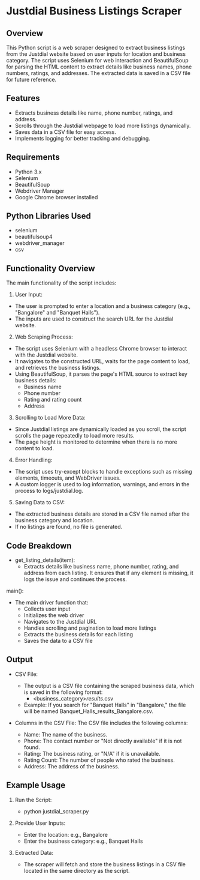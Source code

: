 # Justdial Business Listings Scraper
## Overview
This Python script is a web scraper designed to extract business listings from the Justdial website based on user inputs for location and business category. The script uses Selenium for web interaction and BeautifulSoup for parsing the HTML content to extract details like business names, phone numbers, ratings, and addresses. The extracted data is saved in a CSV file for future reference.

## Features
- Extracts business details like name, phone number, ratings, and address.
- Scrolls through the Justdial webpage to load more listings dynamically.
- Saves data in a CSV file for easy access.
- Implements logging for better tracking and debugging.

## Requirements
- Python 3.x
- Selenium
- BeautifulSoup
- Webdriver Manager
- Google Chrome browser installed

## Python Libraries Used
- selenium
- beautifulsoup4
- webdriver_manager
- csv

## Functionality Overview
The main functionality of the script includes:
1. User Input:
- The user is prompted to enter a location and a business category (e.g., "Bangalore" and "Banquet Halls").
- The inputs are used to construct the search URL for the Justdial website.

2. Web Scraping Process:
- The script uses Selenium with a headless Chrome browser to interact with the Justdial website.
- It navigates to the constructed URL, waits for the page content to load, and retrieves the business listings.
- Using BeautifulSoup, it parses the page's HTML source to extract key business details:
     - Business name
     - Phone number
     - Rating and rating count
     - Address
 
3. Scrolling to Load More Data:
- Since Justdial listings are dynamically loaded as you scroll, the script scrolls the page repeatedly to load more results.
- The page height is monitored to determine when there is no more content to load.

4. Error Handling:
- The script uses try-except blocks to handle exceptions such as missing elements, timeouts, and WebDriver issues.
- A custom logger is used to log information, warnings, and errors in the process to logs/justdial.log.

5. Saving Data to CSV:
- The extracted business details are stored in a CSV file named after the business category and location.
- If no listings are found, no file is generated.

## Code Breakdown
- get_listing_details(item):
    - Extracts details like business name, phone number, rating, and address from each listing. It ensures that if any element is missing, it logs the issue and continues the process.

main():
- The main driver function that:
  - Collects user input
  - Initializes the web driver
  - Navigates to the Justdial URL
  - Handles scrolling and pagination to load more listings
  - Extracts the business details for each listing
  - Saves the data to a CSV file
    
## Output
- CSV File:
   - The output is a CSV file containing the scraped business data, which is saved in the following format:
       -  <business_category>_results_<location>.csv
   - Example: If you search for "Banquet Halls" in "Bangalore," the file will be named Banquet_Halls_results_Bangalore.csv.

- Columns in the CSV File: The CSV file includes the following columns:
    - Name: The name of the business.
    - Phone: The contact number or "Not directly available" if it is not found.
    - Rating: The business rating, or "N/A" if it is unavailable.
    - Rating Count: The number of people who rated the business.
    - Address: The address of the business.

## Example Usage
1. Run the Script:
   - python justdial_scraper.py

2. Provide User Inputs:
    - Enter the location: e.g., Bangalore
    - Enter the business category: e.g., Banquet Halls
      
3. Extracted Data:
   - The scraper will fetch and store the business listings in a CSV file located in the same directory as the script.



